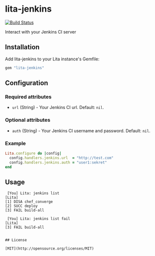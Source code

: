 # lita-jenkins

[![Build Status](https://travis-ci.org/daniely/lita-jenkins.png?branch=master)](https://travis-ci.org/daniely/lita-jenkins)

Interact with your Jenkins CI server

## Installation

Add lita-jenkins to your Lita instance's Gemfile:

``` ruby
gem "lita-jenkins"
```

## Configuration

### Required attributes

* `url` (String) - Your Jenkins CI url. Default: `nil`.

### Optional attributes

* `auth` (String) - Your Jenkins CI username and password. Default: `nil`.

### Example

``` ruby
Lita.configure do |config|
  config.handlers.jenkins.url  = "http://test.com"
  config.handlers.jenkins.auth = "user1:sekret"
end
```

## Usage

```
 [You] Lita: jenkins list
[Lita]
[1] DISA chef_converge
[2] SUCC deploy
[3] FAIL build-all

 [You] Lita: jenkins list fail
[Lita]
[3] FAIL build-all
```
```

## License

[MIT](http://opensource.org/licenses/MIT)
